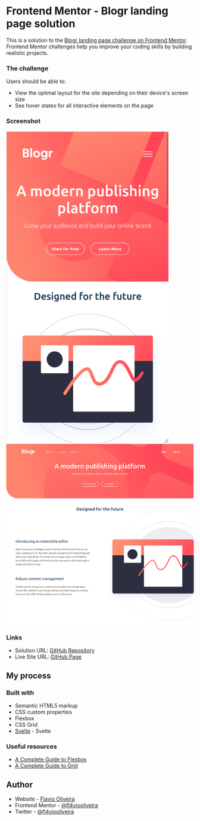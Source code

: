 # Frontend Mentor - Blogr landing page solution

This is a solution to the [Blogr landing page challenge on Frontend Mentor](https://www.frontendmentor.io/challenges/blogr-landing-page-EX2RLAApP). Frontend Mentor challenges help you improve your coding skills by building realistic projects. 
### The challenge

Users should be able to:

- View the optimal layout for the site depending on their device's screen size
- See hover states for all interactive elements on the page

### Screenshot

![Mobile](./screenshot/mobile.png)
<br>
![Desktop](./screenshot/desktop.png)


### Links

- Solution URL: [GitHub Repository](https://github.com/fl4viooliveira/blogr_landing_page)
- Live Site URL: [GitHub Page](https://fl4viooliveira.github.io/blogr_landing_page/)

## My process

### Built with

- Semantic HTML5 markup
- CSS custom properties
- Flexbox
- CSS Grid
- [Svelte](https://svelte.dev/) - Svelte


### Useful resources

- [A Complete Guide to Flexbox](https://css-tricks.com/snippets/css/a-guide-to-flexbox/) 
- [A Complete Guide to Grid ](https://css-tricks.com/snippets/css/complete-guide-grid/)
## Author

- Website - [Flavio Oliveira](https://fl4viooliveira.github.io/)
- Frontend Mentor - [@fl4viooliveira](https://www.frontendmentor.io/profile/fl4viooliveira)
- Twitter - [@fl4viooliveira](https://twitter.com/fl4viooliveira)
